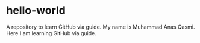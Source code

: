 # hello-world
A repository to learn GitHub via guide.
My name is Muhammad Anas Qasmi.
Here I am learning GitHub via guide.
